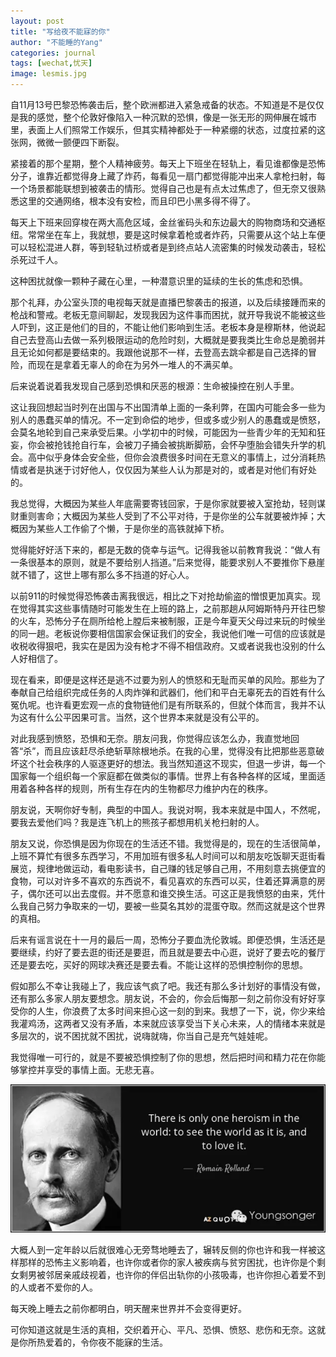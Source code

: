 ```yaml
---
layout: post
title: "写给夜不能寐的你"
author: "不能睡的Yang"
categories: journal
tags: [wechat,忧天]
image: lesmis.jpg
---
```


自11月13号巴黎恐怖袭击后，整个欧洲都进入紧急戒备的状态。不知道是不是仅仅是我的感觉，整个伦敦好像陷入一种沉默的恐惧，像是一张无形的网伸展在城市里，表面上人们照常工作娱乐，但其实精神都处于一种紧绷的状态，过度拉紧的这张网，微微一颤便四下断裂。

紧接着的那个星期，整个人精神疲劳。每天上下班坐在轻轨上，看见谁都像是恐怖分子，谁靠近都觉得身上藏了炸药，每看见一扇门都觉得能冲出来人拿枪扫射，每一个场景都能联想到被袭击的情形。觉得自己也是有点太过焦虑了，但无奈又很熟悉这里的交通网络，根本没有安检，而且印巴小黑多得不得了。

每天上下班来回穿梭在两大高危区域，金丝雀码头和东边最大的购物商场和交通枢纽。常常坐在车上，我就想，要是这时候拿着枪或者炸药，只需要从这个站上车便可以轻松混进人群，等到轻轨过桥或者是到终点站人流密集的时候发动袭击，轻松杀死过千人。

这种困扰就像一颗种子藏在心里，一种潜意识里的延续的生长的焦虑和恐惧。

那个礼拜，办公室头顶的电视每天就是直播巴黎袭击的报道，以及后续接踵而来的枪战和警戒。老板无意间聊起，发现我因为这件事而困扰，就开导我说不能被这些人吓到，这正是他们的目的，不能让他们影响到生活。老板本身是穆斯林，他说起自己去登高山去做一系列极限运动的危险时刻，大概就是要我类比生命总是脆弱并且无论如何都是要结束的。我跟他说那不一样，去登高去跳伞都是自己选择的冒险，而现在是拿着无辜人的命在为另外一堆人的不满买单。

后来说着说着我发现自己感到恐惧和厌恶的根源：生命被操控在别人手里。

这让我回想起当时列在出国与不出国清单上面的一条利弊，在国内可能会多一些为别人的愚蠢买单的情况。不一定到命偿的地步，但或多或少别人的愚蠢或是愤怒，会莫名地轮到自己来承受后果。小学初中的时候，可能因为一些青少年的无知和狂妄，你会被抢钱抢自行车，会被刀子捅会被挑断脚筋，会怀孕堕胎会错失升学的机会。高中似乎身体会安全些，但你会浪费很多时间在无意义的事情上，过分消耗热情或者是执迷于讨好他人，仅仅因为某些人认为那是对的，或者是对他们有好处的。

我总觉得，大概因为某些人年底需要寄钱回家，于是你家就要被入室抢劫，轻则谋财重则害命；大概因为某些人受到了不公平对待，于是你坐的公车就要被炸掉；大概因为某些人工作偷了个懒，于是你坐的高铁就掉下桥。

觉得能好好活下来的，都是无数的侥幸与运气。记得我爸以前教育我说：“做人有一条很基本的原则，就是不要给别人挡道。”后来觉得，能要求别人不要推你下悬崖就不错了，这世上哪有那么多不挡道的好心人。

以前911的时候觉得恐怖袭击离我很远，相比之下对抢劫偷盗的憎恨更加真实。现在觉得其实这些事情随时可能发生在上班的路上，之前那趟从阿姆斯特丹开往巴黎的火车，恐怖分子在厕所给枪上膛后来被制服，正是今年夏天父母过来玩的时候坐的同一趟。老板说你要相信国家会保证我们的安全，我说他们唯一可信的应该就是收税收得狠吧，我实在是因为没有枪才不得不相信政府。又或者说我也没别的什么人好相信了。

现在看来，即便是这样还是逃不过要为别人的愤怒和无耻而买单的风险。那些为了奉献自己给组织完成任务的人肉炸弹和武器们，他们和平白无辜死去的百姓有什么冤仇呢。也许看更宏观一点的食物链他们是有所联系的，但就个体而言，我并不认为这有什么公平因果可言。当然，这个世界本来就是没有公平的。

对此我感到愤怒，恐惧和无奈。朋友问我，你觉得应该怎么办，我直觉地回答“杀”，而且应该赶尽杀绝斩草除根地杀。在我的心里，觉得没有比把那些恶意破坏这个社会秩序的人驱逐更好的想法。我当然知道这不现实，但退一步讲，每一个国家每一个组织每一个家庭都在做类似的事情。世界上有各种各样的区域，里面适用着各种各样的规则，所有生存在内的生物都尽力维护内在的秩序。

朋友说，天啊你好专制，典型的中国人。我说对啊，我本来就是中国人，不然呢，要我去爱他们吗？我是连飞机上的熊孩子都想用机关枪扫射的人。

朋友又说，你恐惧是因为你现在的生活还不错。我觉得是的，现在的生活很简单，上班不算忙有很多东西学习，不用加班有很多私人时间可以和朋友吃饭聊天逛街看展览，规律地做运动，看电影读书，自己赚的钱足够自己用，不用刻意去挑便宜的食物，可以对许多不喜欢的东西说不，看见喜欢的东西可以买，住着还算满意的房子，偶尔还可以出去度假。并不愿意和谁交换生活。可这正是我愤怒的由来，凭什么我自己努力争取来的一切，要被一些莫名其妙的混蛋夺取。然而这就是这个世界的真相。

后来有谣言说在十一月的最后一周，恐怖分子要血洗伦敦城。即便恐惧，生活还是要继续，约好了要去逛的街还是要逛，而且就是要去中心逛，说好了要去吃的餐厅还是要去吃，买好的网球决赛还是要去看。不能让这样的恐惧控制你的思想。

假如那么不幸让我碰上了，我应该气疯了吧。我还有那么多计划好的事情没有做，还有那么多家人朋友要想念。朋友说，不会的，你会后悔那一刻之前你没有好好享受你的人生，你浪费了太多时间来担心这一刻的到来。我想了一下，说，你少来给我灌鸡汤，这两者又没有矛盾，本来就应该享受当下关心未来，人的情绪本来就是多层次的，说不困扰就不困扰，说嗨就嗨，你当自己是充气娃娃呢。

我觉得唯一可行的，就是不要被恐惧控制了你的思想，然后把时间和精力花在你能够掌控并享受的事情上面。无悲无喜。

![](/assets/img/lesmis2.jpg?raw=true)

大概人到一定年龄以后就很难心无旁骛地睡去了，辗转反侧的你也许和我一样被这样那样的恐怖主义影响着，也许你或者你的家人被疾病与贫穷困扰，也许你是个剩女剩男被邻居亲戚歧视着，也许你的伴侣出轨你的小孩吸毒，也许你担心着爱不到的人或者不爱你的人。

每天晚上睡去之前你都明白，明天醒来世界并不会变得更好。

可你知道这就是生活的真相，交织着开心、平凡、恐惧、愤怒、悲伤和无奈。这就是你所热爱着的，令你夜不能寐的生活。